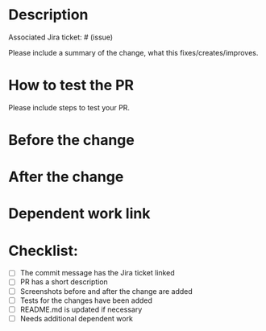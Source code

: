 # Description

Associated Jira ticket: # (issue)

Please include a summary of the change, what this fixes/creates/improves.


# How to test the PR

Please include steps to test your PR.

# Before the change


# After the change


# Dependent work link


# Checklist:

- [ ] The commit message has the Jira ticket linked
- [ ] PR has a short description
- [ ] Screenshots before and after the change are added
- [ ] Tests for the changes have been added
- [ ] README.md is updated if necessary
- [ ] Needs additional dependent work
